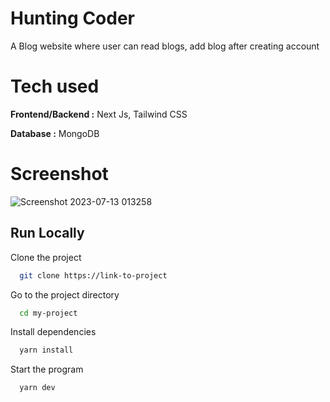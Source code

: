 # Hunting Coder
A Blog website where user can read blogs, add blog after creating account


# Tech used 

**Frontend/Backend :** Next Js, Tailwind CSS

**Database :** MongoDB


# Screenshot

![Screenshot 2023-07-13 013258](https://github.com/TheHimanshuDixit/Lets-Do-Blog/assets/107857348/b24fd693-71c6-4880-ba7d-616ed5e6aaeb)


## Run Locally

Clone the project

```bash
  git clone https://link-to-project
```

Go to the project directory

```bash
  cd my-project
```

Install dependencies

```bash
  yarn install
```

Start the program

```bash
  yarn dev
```
